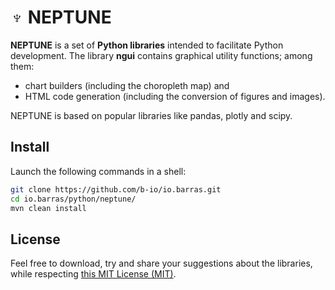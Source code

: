 # ♆ NEPTUNE

**NEPTUNE** is a set of **Python libraries** intended to facilitate Python development.
The library **ngui** contains graphical utility functions; among them:

* chart builders (including the choropleth map) and
* HTML code generation (including the conversion of figures and images).

NEPTUNE is based on popular libraries like pandas, plotly and scipy.

## Install

Launch the following commands in a shell:

~~~bash
git clone https://github.com/b-io/io.barras.git
cd io.barras/python/neptune/
mvn clean install
~~~

## License

Feel free to download, try and share your suggestions about the libraries,
while respecting [this MIT License (MIT)][license].

[license]: <LICENSE>
